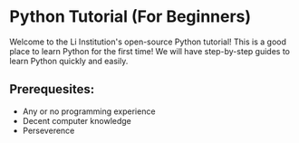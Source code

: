 # Python Tutorial (For Beginners)
Welcome to the Li Institution's open-source Python tutorial! This is a good place to learn Python for the first time! We will have step-by-step guides to learn Python quickly and easily.

## Prerequesites:
- Any or no programming experience
- Decent computer knowledge
- Perseverence 
